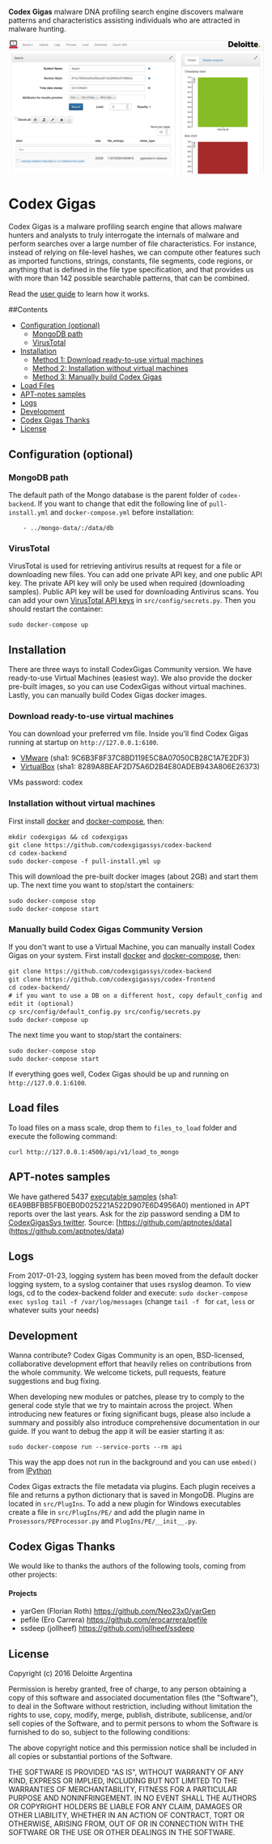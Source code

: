 **Codex Gigas** malware DNA profiling search engine discovers malware patterns and characteristics assisting individuals who are attracted in malware hunting.

![img](doc/47-preview.png?raw=true) 

# Codex Gigas
Codex Gigas is a malware profiling search engine that allows malware hunters and analysts to truly interrogate the internals of malware and perform searches over a large number of file characteristics. For instance, instead of relying on file-level hashes, we can compute other features such as imported functions, strings, constants, file segments, code regions, or anything that is defined in the file type specification, and that provides us with more than 142 possible searchable patterns, that can be combined.

Read the [user guide](doc/user-guide.md) to learn how it works.

##Contents
* [Configuration (optional)](#configuration-optional)
    * [MongoDB path](#mongodb-path)
    * [VirusTotal](#virustotal)
* [Installation](#installation)
    * [Method 1: Download ready-to-use virtual machines](#download-ready-to-use-virtual-machines)
    * [Method 2: Installation without virtual machines](#installation-without-virtual-machines)
    * [Method 3: Manually build Codex Gigas](#manually-build-codex-gigas)
* [Load Files](#load-files)
* [APT-notes samples](#apt-notes-samples)
* [Logs](#logs)
* [Development](#development)
* [Codex Gigas Thanks](#codex-gigas-thanks)
* [License](#license)


## Configuration (optional)
### MongoDB path
The default path of the Mongo database is the parent folder of ```codex-backend```. If you want to change that edit the following line of ```pull-install.yml``` and ```docker-compose.yml``` before installation:
```
    - ../mongo-data/:/data/db
```

### VirusTotal
VirusTotal is used for retrieving antivirus results at request for a file or downloading new files. You can add one private API key, and one public API key. The private API key will only be used when required (downloading samples). Public API key will be used for downloading Antivirus scans. You can add your own [VirusTotal API keys](https://www.virustotal.com/es-ar/documentation/public-api/) in ```src/config/secrets.py```. Then you should restart the container:
```
sudo docker-compose up
```
## Installation
There are three ways to install CodexGigas Community version. We have ready-to-use Virtual Machines (easiest way). We also provide the docker pre-built images, so you can use CodexGigas without virtual machines. Lastly, you can manually build Codex Gigas docker images.
### Download ready-to-use virtual machines
You can download your preferred vm file. Inside you'll find Codex Gigas running at startup on ```http://127.0.0.1:6100```.
* [VMware](https://www.dropbox.com/s/9qn13x9d8eegpgr/codex_vmware.zip?dl=0) (sha1: 9C6B3F8F37C8BD119E5C8A07050CB28C1A7E2DF3)
* [VirtualBox](https://www.dropbox.com/s/a6hxhkjpa8a3ek0/codex_vtbox.ova?dl=0) (sha1: 8289A8BEAF2D75A6D2B4E80ADEB943A806E26373)

VMs password: codex

### Installation without virtual machines
First install [docker](https://www.docker.com) and [docker-compose](https://docs.docker.com/compose/), then:
```
mkdir codexgigas && cd codexgigas
git clone https://github.com/codexgigassys/codex-backend
cd codex-backend
sudo docker-compose -f pull-install.yml up
```
This will download the pre-built docker images (about 2GB) and start them up. 
The next time you want to stop/start the containers:
```
sudo docker-compose stop
sudo docker-compose start
```
### Manually build Codex Gigas Community Version
If you don't want to use a Virtual Machine, you can manually install Codex Gigas on your system.
First install [docker](https://www.docker.com) and [docker-compose](https://docs.docker.com/compose/), then:
```
git clone https://github.com/codexgigassys/codex-backend
git clone https://github.com/codexgigassys/codex-frontend
cd codex-backend/
# if you want to use a DB on a different host, copy default_config and edit it (optional)
cp src/config/default_config.py src/config/secrets.py
sudo docker-compose up
```
The next time you want to stop/start the containers:
```
sudo docker-compose stop
sudo docker-compose start
```
If everything goes well, Codex Gigas should be up and running on ```http://127.0.0.1:6100```. 

## Load files
To load files on a mass scale, drop them to ```files_to_load``` folder and execute the following command:
```
curl http://127.0.0.1:4500/api/v1/load_to_mongo
```



## APT-notes samples
We have gathered 5437 [executable samples](https://www.dropbox.com/s/zhv2du99ehlmm24/APTnotes-Samples.zip?dl=0) (sha1: 6EA9BBFBB5FB0EB0D025221A522D907E6D4956A0)
mentioned in APT reports over the last years. Ask for the zip password sending a DM to [CodexGigasSys twitter](https://twitter.com/codexgigassys). Source:  [https://github.com/aptnotes/data] (https://github.com/aptnotes/data)

## Logs
From 2017-01-23, logging system has been moved from the default docker logging system, to a syslog container that uses rsyslog deamon. To view logs, cd to the codex-backend folder and execute:
```sudo docker-compose exec syslog tail -f /var/log/messages```
(change ```tail -f ``` for ```cat```, ```less``` or whatever suits your needs)

## Development
Wanna contribute? Codex Gigas Community is an open, BSD-licensed, collaborative development effort that heavily relies on contributions from the whole community. We welcome tickets, pull requests, feature suggestions and bug fixing.

When developing new modules or patches, please try to comply to the general code style that we try to maintain across the project. When introducing new features or fixing significant bugs, please also include a summary and possibly also introduce comprehensive documentation in our guide.
If you want to debug the app it will be easier starting it as:
```
sudo docker-compose run --service-ports --rm api
```
This way the app does not run in the background and you can use ```embed()``` from [IPython](https://en.wikipedia.org/wiki/IPython)

Codex Gigas extracts the file metadata via plugins. Each plugin receives a file and returns a python dictionary that is saved in MongoDB. Plugins are located in ```src/PlugIns```. To add a new plugin for Windows executables create a file in ```src/PlugIns/PE/``` and add the plugin name in ```Prosessors/PEProcessor.py``` and ```PlugIns/PE/__init__.py```. 

## Codex Gigas Thanks
We would like to thanks the authors of the following tools, coming from other projects:

#### Projects
* yarGen (Florian Roth)            https://github.com/Neo23x0/yarGen
* pefile (Ero Carrera)             https://github.com/erocarrera/pefile
* ssdeep (jollheef)                https://github.com/jollheef/ssdeep

## License
Copyright (c) 2016 Deloitte Argentina

Permission is hereby granted, free of charge, to any person obtaining a copy of this software and associated documentation files (the "Software"), to deal in the Software without restriction, including without limitation the rights to use, copy, modify, merge, publish, distribute, sublicense, and/or sell copies of the Software, and to permit persons to whom the Software is furnished to do so, subject to the following conditions:

The above copyright notice and this permission notice shall be included in all copies or substantial portions of the Software.

THE SOFTWARE IS PROVIDED "AS IS", WITHOUT WARRANTY OF ANY KIND, EXPRESS OR IMPLIED, INCLUDING BUT NOT LIMITED TO THE WARRANTIES OF MERCHANTABILITY, FITNESS FOR A PARTICULAR PURPOSE AND NONINFRINGEMENT. IN NO EVENT SHALL THE AUTHORS OR COPYRIGHT HOLDERS BE LIABLE FOR ANY CLAIM, DAMAGES OR OTHER LIABILITY, WHETHER IN AN ACTION OF CONTRACT, TORT OR OTHERWISE, ARISING FROM, OUT OF OR IN CONNECTION WITH THE SOFTWARE OR THE USE OR OTHER DEALINGS IN THE SOFTWARE.
